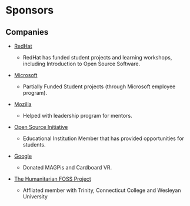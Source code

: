 # Sponsors

## Companies

- [RedHat](https://www.redhat.com/)
  - RedHat has funded student projects and learning workshops, including Introduction to Open Source Software.

- [Microsoft](https://www.microsoft.com/en-us/)
  - Partially Funded Student projects (through Microsoft employee program).

- [Mozilla](https://www.mozilla.org/en-US/foundation/)
  - Helped with leadership program for mentors.

- [Open Source Initiative](https://opensource.org/)
  - Educational Institution Member that has provided opportunities for students.

- [Google](https://www.google.com/)
  - Donated MAGPis and Cardboard VR.

- [The Humanitarian FOSS Project](http://www.hfoss.org/index.php/contact-us)
  - Affliated member with Trinity, Connecticut College and Wesleyan University

<!-- TODO - address the following: -->
<!-- - how to become a sponsor -->
<!-- - how to donate to RCOS -->
<!-- - link to contact information -->
